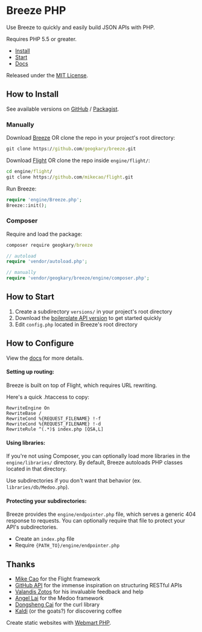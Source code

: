 # Breeze PHP

Use Breeze to quickly and easily build JSON APIs with PHP.

Requires PHP 5.5 or greater.

- [Install](https://github.com/geogkary/breeze/tree/dev#how-to-install)
- [Start](https://github.com/geogkary/breeze/tree/dev#how-to-start)
- [Docs](https://github.com/geogkary/breeze/tree/dev#how-to-configure)

Released under the [MIT License](https://github.com/geogkary/breeze/blob/dev/LICENSE.md).

## How to Install

See available versions on [GitHub](...) / [Packagist](...).

### Manually

Download [Breeze](https://github.com/geogkary/breeze/archive/master.zip) OR clone the repo in your project's root directory:

```cmd
git clone https://github.com/geogkary/breeze.git
```

Download [Flight](...) OR clone the repo inside `engine/flight/`:

```cmd
cd engine/flight/
git clone https://github.com/mikecao/flight.git
```

Run Breeze:

```php
require 'engine/Breeze.php';
Breeze::init();
```

### Composer

Require and load the package:

```cmd
composer require geogkary/breeze
```

```php
// autoload
require 'vendor/autoload.php';

// manually
require 'vendor/geogkary/breeze/engine/composer.php';
```

## How to Start

1. Create a subdirectory `versions/` in your project's root directory
2. Download the [boilerplate API version](https://github.com/geogkary/breeze/archive/boilerplate.zip) to get started quickly
3. Edit `config.php` located in Breeze's root directory

## How to Configure

View the [docs](https://breezephp.com/docs) for more details.

#### Setting up routing:

Breeze is built on top of Flight, which requires URL rewriting.

Here's a quick .htaccess to copy:

```
RewriteEngine On
RewriteBase /
RewriteCond %{REQUEST_FILENAME} !-f
RewriteCond %{REQUEST_FILENAME} !-d
RewriteRule ^(.*)$ index.php [QSA,L]
```

#### Using libraries:

If you're not using Composer, you can optionally load more libraries in the `engine/libraries/` directory. By default, Breeze autoloads PHP classes located in that directory.

Use subdirectories if you don't want that behavior (ex. `libraries/db/Medoo.php`).

#### Protecting your subdirectories:

Breeze provides the `engine/endpointer.php` file, which serves a generic 404 response to requests. You can optionally require that file to protect your API's subdirectories.

- Create an `index.php` file
- Require `{PATH_TO}/engine/endpointer.php`

## Thanks

- [Mike Cao](https://github.com/mikecao) for the Flight framework
- [GitHub API](https://developer.github.com/v3/) for the immense inspiration on structuring RESTful APIs
- [Valandis Zotos](https://github.com/BalzoT) for his invaluable feedback and help
- [Angel Lai](https://github.com/catfan) for the Medoo framework
- [Dongsheng Cai](https://github.com/dcai) for the curl library
- [Kaldi](https://en.wikipedia.org/wiki/Coffee) (or the goats?) for discovering coffee

Create static websites with [Webmart PHP](https://github.com/geogkary/webmart).
